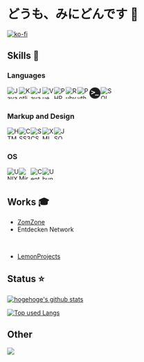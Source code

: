 # どうも、みにどんです 🙂

[![ko-fi](https://ko-fi.com/img/githubbutton_sm.svg)](https://ko-fi.com/L3L46FS43)

## Skills 🙌

### Languages

<img align="left" alt="Java" width="27px" height="27px" src="https://camo.githubusercontent.com/a870803f30db1d15495072fa9e946a7fa6a6fc1a47fe12324aaf7509c410fc4a/68747470733a2f2f6564656e742e6769746875622e696f2f537570657254696e7949636f6e732f696d616765732f7376672f6a6176612e737667"/>
<img align="left" alt="Kotlin" width="27px" height="27px" src="https://upload.wikimedia.org/wikipedia/commons/thumb/0/06/Kotlin_Icon.svg/2048px-Kotlin_Icon.svg.png"/>
<img align="left" alt="JavaScript" width="27px" height="27px" src="https://camo.githubusercontent.com/9496882abd182958bcea4238ab44f7eb8928d7a4144c150f18f6c55ceb9b4490/68747470733a2f2f6564656e742e6769746875622e696f2f537570657254696e7949636f6e732f696d616765732f7376672f6a6176617363726970742e737667"/>
<img align="left" alt="Vue" width="27px" height="27px" src="https://upload.wikimedia.org/wikipedia/commons/thumb/9/95/Vue.js_Logo_2.svg/1184px-Vue.js_Logo_2.svg.png"/>
<img align="left" alt="PHP" width="27px" height="27px" src="https://freeiconshop.com/wp-content/uploads/edd/php-flat.png"/>
<img align="left" alt="Ruby" width="27px" height="27px" src="https://upload.wikimedia.org/wikipedia/commons/thumb/7/73/Ruby_logo.svg/1024px-Ruby_logo.svg.png"/>
<img align="left" alt="Python" width="27px" height="27px" src="https://upload.wikimedia.org/wikipedia/commons/thumb/c/c3/Python-logo-notext.svg/2048px-Python-logo-notext.svg.png"/>
<img align="left" alt="Bash" width="27px" height="27px" src="https://raw.githubusercontent.com/github/explore/80688e429a7d4ef2fca1e82350fe8e3517d3494d/topics/terminal/terminal.png"/>
<img align="left" alt="SQL" width="27px" height="27px" src="https://i.imgur.com/ZKa8Wc8.png"/>

<br />
<br />

### Markup and Design

<img align="left" alt="HTML5" width="27px" height="27px" src="https://camo.githubusercontent.com/72e5df59529a42423d671ba4c02bfb327d917517bfff18595c5e5dc17a5abece/68747470733a2f2f6564656e742e6769746875622e696f2f537570657254696e7949636f6e732f696d616765732f7376672f68746d6c352e737667"/>
<img align="left" alt="CSS3" width="27px" height="27px" src="https://camo.githubusercontent.com/b788527f604d8e727fcc90d721984125bced85c8a1c9f8da69c6c4a3e51df3c5/68747470733a2f2f6564656e742e6769746875622e696f2f537570657254696e7949636f6e732f696d616765732f7376672f637373332e737667"/>
<img align="left" alt="SCSS" width="27px" height="27px" src="https://cdn.345tool.com/public/logos/scss-formatter-logo.png"/>
<img align="left" alt="XML" width="27px" height="27px" src="https://i.imgur.com/i6ZtksA.png"/>
<img align="left" alt="JSON" width="27px" height="27px" src="https://i.imgur.com/EJ4V5k9.png"/>

<br />
<br />

### OS

<img align="left" alt="UNIX-Based OS" width="27px" height="27px" src="https://camo.githubusercontent.com/875b2967090ac970937698e92e1bfeefdc6168b9afb428aabfe321e19d549d74/68747470733a2f2f6564656e742e6769746875622e696f2f537570657254696e7949636f6e732f696d616765732f7376672f6c696e75782e737667"/>
<img align="left" alt="Miracle Linux" width="27px" height="27px" src="https://store-images.s-microsoft.com/image/apps.61923.8ab8008d-12bc-445d-87f2-31c3333bbc94.0ffefd74-3fd1-434b-beaa-e74dc03efbab.86d46e92-6322-4815-ac65-4723f047b560"/>
<img align="left" alt="CentOS" width="27px" height="27px" src="https://4.bp.blogspot.com/-17Iss2YNiFs/Xemdci6R4NI/AAAAAAAAKII/HrohgMxuFJkX6qZNP15t2dzsrzzFoC7EACLcBGAsYHQ/s1600/centos-322.png"/>
<img align="left" alt="Ubuntu" width="27px" height="27px" src="https://cdn.icon-icons.com/icons2/70/PNG/512/ubuntu_14143.png"/>

<br />
<br />

## Works 🎓
* [ZomZone](https://monkeyfunky.net/)
* Entdecken Network
<br>

* [LemonProjects](https://www.lemonprojects.net/)

## Status ⭐
[![hogehoge's github stats](https://github-readme-stats.vercel.app/api?username=M1n1don&hide=contribs&count_private=true&show_icons=true&theme=tokyonight)](https://github.com/M1n1don/)

[![Top used Langs](https://github-readme-stats.vercel.app/api/top-langs/?username=M1n1don&layout=compact&theme=tokyonight)](https://github.com/M1n1don/)

## Other
<a href="https://www.resume.id/m1n1don">
  <img src="https://assets.st-note.com/production/uploads/images/9671875/a3dd7cb0acf6df8be731a2ace6750692.png"
</a>
